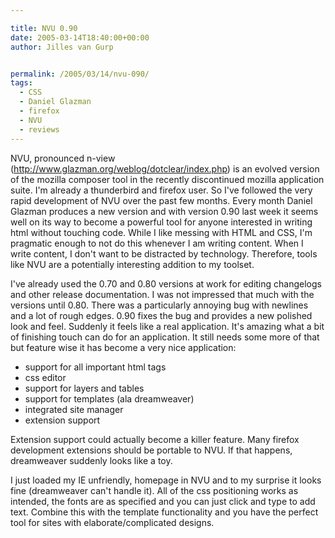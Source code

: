 ```yaml
---

title: NVU 0.90
date: 2005-03-14T18:40:00+00:00
author: Jilles van Gurp


permalink: /2005/03/14/nvu-090/
tags:
  - CSS
  - Daniel Glazman
  - firefox
  - NVU
  - reviews
---
```

 NVU, pronounced n-view (http://www.glazman.org/weblog/dotclear/index.php) is an evolved version of the mozilla composer tool in the recently discontinued mozilla application suite. I'm already a thunderbird and firefox user. So I've followed the very rapid development of NVU over the past few months. Every month Daniel Glazman produces a new version and with version 0.90 last week it seems well on its way to become a powerful tool for anyone interested in writing html without touching code. While I like messing with HTML and CSS, I'm pragmatic enough to not do this whenever I am writing content. When I write content, I don't want to be distracted by technology. Therefore, tools like NVU are a potentially interesting addition to my toolset. 

I've already used the 0.70 and 0.80 versions at work for editing changelogs and other release documentation. I was not impressed that much with the versions until 0.80. There was a particularly annoying bug with newlines and a lot of rough edges. 0.90 fixes the bug and provides a new polished look and feel. Suddenly it feels like a real application. It's amazing what a bit of finishing touch can do for an application. It still needs some more of that but feature wise it has become a very nice application:
- support for all important html tags
- css editor
- support for layers and tables
- support for templates (ala dreamweaver)
- integrated site manager
- extension support

Extension support could actually become a killer feature. Many firefox development extensions should be portable to NVU. If that happens, dreamweaver suddenly looks like a toy. 

I just loaded my IE unfriendly, homepage in NVU and to my surprise it looks fine (dreamweaver can't handle it). All of the css positioning works as intended, the fonts are as specified and you can just click and type to add text. Combine this with the template functionality and you have the perfect tool for sites with elaborate/complicated designs. 